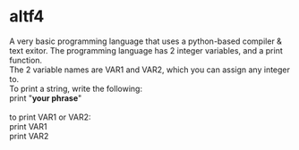 # altf4
A very basic programming language that uses a python-based compiler &amp; text exitor. The programming language has 2 integer variables, and a print function.<br/>
The 2 variable names are VAR1 and VAR2, which you can assign any integer to.
<br/>To print a string, write the following:<br/>
print "__your phrase__"
<br/><br/>
to print VAR1 or VAR2:<br/>
print VAR1<br/>
print VAR2
